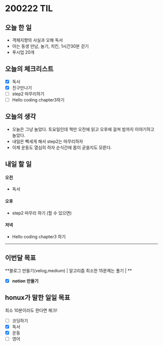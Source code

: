 # 200222 TIL



## 오늘 한 일

- 객체지향의 사실과 오해 독서
- 아는 동생 만남, 놀기, 치킨, 1시간30분 걷기
- 푸시업 20개




## 오늘의 체크리스트

- [x] 독서
- [x] 친구만나기
- [ ] step2 마무리하기
- [ ] Hello coding chapter3하기

## 오늘의 생각

- 오늘은 그냥 놀았다. 토요일인데 책만 오전에 읽고 오후에 걸쳐 밤까지 이야기하고 놀았다.
- 내일은 빡세게 해서 step2는 마무리하자
- 이제 운동도 열심히 하자 순식간에 몸이 굳을지도 모른다.

## 내일 할 일

#### 오전

- 독서

#### 오후

- step2 마무리 하기 (할 수 있으면)

#### 저녁

- Hello coding chapter3 하기

---



## 이번달 목표

**블로그 만들기(velog,medium) | 알고리즘 최소한 15문제는 풀기 | **

- [x] **notion** **만들기**

## honux가 말한 일일 목표

최소 10분이라도 한다면 체크!

- [ ] 코딩하기
- [x] 독서
- [x] 운동
- [ ] 영어